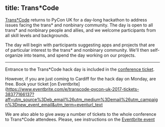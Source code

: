 title: Trans*Code
---

[Trans*Code](http://trans-code.org/) returns to PyCon UK for a day-long
hackathon to address issues facing the trans\* and nonbinary community.  The
day is open to all trans\* and nonbinary people and allies, and we welcome
participants from all skill levels and backgrounds.

The day will begin with participants suggesting apps and projects that are of
particular interest to the trans\* and nonbinary community.  We'll then
self-organize into teams, and spend the day working on our projects.

***

Entrance to the Trans\*Code hack day is included in the [conference
ticket](/tickets/).

However, if you are just coming to Cardiff for the hack day on Monday, are free.
Book your ticket [on Eventbrite](https://www.eventbrite.com/e/transcode-pycon-uk-2017-tickets-38377166137?aff=utm_source%3Deb_email%26utm_medium%3Demail%26utm_campaign%3Dnew_event_email&utm_term=eventurl_text

We are also able to give away a number of tickets to the whole conference to
Trans\*Code attendees. Please, see instructions on the [Eventbrite event](https://www.eventbrite.com/e/transcode-pycon-uk-2017-tickets-38377166137?aff=utm_source%3Deb_email%26utm_medium%3Demail%26utm_campaign%3Dnew_event_email&utm_term=eventurl_text)
